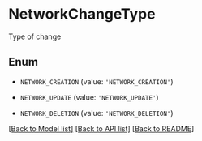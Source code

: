 # NetworkChangeType

Type of change

## Enum

* `NETWORK_CREATION` (value: `'NETWORK_CREATION'`)

* `NETWORK_UPDATE` (value: `'NETWORK_UPDATE'`)

* `NETWORK_DELETION` (value: `'NETWORK_DELETION'`)

[[Back to Model list]](../README.md#documentation-for-models) [[Back to API list]](../README.md#documentation-for-api-endpoints) [[Back to README]](../README.md)


